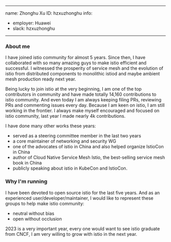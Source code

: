 -------------------------------------------------------------
name: Zhonghu Xu
ID: hzxuzhonghu
info:
  - employer: Huawei
  - slack: hzxuzhonghu
-------------------------------------------------------------

### About me

I have joined istio community for almost 5 years. Since then, I have collaborated with so many amazing guys to make istio efficient and successful.
I witnessed the prosperity of service mesh and the evolution of istio from distributed components to monolithic istiod and maybe ambient mesh production ready next year.

Being lucky to join istio at the very beginning, I am one of the top contributors in community and have made totally 14,160 contributions to istio community. 
And even today I am always keeping filing PRs, reviewing PRs and commenting issues every day. Because I am keen on istio, I am still working in the frontier. 
I always make myself encouraged and focused on istio community, last year I made nearly 4k contributions.

I have done many other works these years:

- served as a steering committee member in the last two years 
- a core maintainer of networking and security WG
- one of the advocates of istio in China and also helped organize IstioCon in China
- author of Cloud Native Service Mesh Istio, the best-selling service mesh book in China
- publicly speaking about istio in KubeCon and IstioCon.

### Why I'm running

I have been devoted to open source istio for the last five years. 
And as an experienced user/developer/maintainer, I would like to represent these groups to
help make istio community:

- neutral without bias
- open without occlusion

2023 is a very important year, every one would want to see istio graduate from CNCF, I am very willing to grow with istio in the next year.
